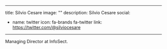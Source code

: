 
---
title: Silvio Cesare
image: ""
description: Silvio Cesare
social:


  - name: twitter
    icon: fa-brands fa-twitter
    link: https://twitter.com/@silviocesare



---

Managing Director at InfoSect.